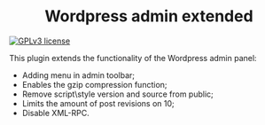 <h1 align="center">Wordpress admin extended</h1>

[![GPLv3 license](https://img.shields.io/badge/License-GPLv3-blue.svg)](http://perso.crans.org/besson/LICENSE.html)

This plugin extends the functionality of the Wordpress admin panel:
* Adding menu in admin toolbar;
* Enables the gzip compression function;
* Remove script\style version and source from public;
* Limits the amount of post revisions on 10;
* Disable XML-RPC.

